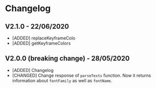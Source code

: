 # Changelog

## V2.1.0 - 22/06/2020

- [ADDED] replaceKeyframeColo
- [ADDED] getKeyframeColors

## V2.0.0 (breaking change) - 28/05/2020

- [ADDED] Changelog
- [CHANGED] Change response of `parseTexts` function. Now it returns information about `fontFamily` as well as `fontName`.